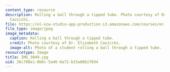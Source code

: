 ```yaml
---
content_type: resource
description: Rolling a ball through a tipped tube. Photo courtesy of Dr. Elizabeth
  Cavicchi.
file: https://ol-ocw-studio-app-production.s3.amazonaws.com/courses/ec-050-recreate-experiments-from-history-inform-the-future-from-the-past-galileo-january-iap-2010/26c788e10b6c5a460a72b15a08b1f034_IMG_3849.jpg
file_type: image/jpeg
image_metadata:
  caption: Rolling a ball through a tipped tube.
  credit: Photo courtesy of Dr. Elizabeth Cavicchi.
  image-alt: Photo of a student rolling a ball through a tipped tube.
resourcetype: Image
title: IMG_3849.jpg
uid: 26c788e1-0b6c-5a46-0a72-b15a08b1f034
---
```

